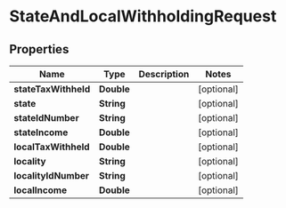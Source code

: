 

# StateAndLocalWithholdingRequest


## Properties

| Name | Type | Description | Notes |
|------------ | ------------- | ------------- | -------------|
|**stateTaxWithheld** | **Double** |  |  [optional] |
|**state** | **String** |  |  [optional] |
|**stateIdNumber** | **String** |  |  [optional] |
|**stateIncome** | **Double** |  |  [optional] |
|**localTaxWithheld** | **Double** |  |  [optional] |
|**locality** | **String** |  |  [optional] |
|**localityIdNumber** | **String** |  |  [optional] |
|**localIncome** | **Double** |  |  [optional] |



